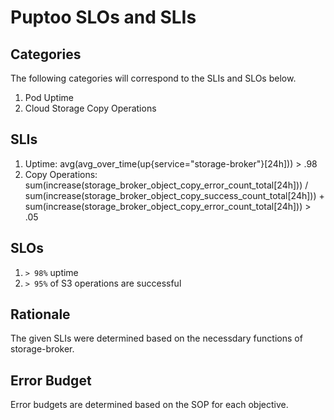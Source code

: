 # Puptoo SLOs and SLIs

## Categories
The following categories will correspond to the SLIs and SLOs below.

1. Pod Uptime
2. Cloud Storage Copy Operations

## SLIs

1. Uptime: avg(avg_over_time(up{service="storage-broker"}[24h])) > .98
2. Copy Operations: sum(increase(storage_broker_object_copy_error_count_total[24h])) / sum(increase(storage_broker_object_copy_success_count_total[24h])) + sum(increase(storage_broker_object_copy_error_count_total[24h])) > .05

## SLOs

1. `> 98%` uptime
2. `> 95%` of S3 operations are successful

## Rationale
The given SLIs were determined based on the necessdary functions of storage-broker.

## Error Budget
Error budgets are determined based on the SOP for each objective.
